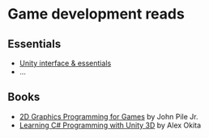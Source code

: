 # Game development reads

## Essentials
- [Unity interface & essentials](http://unity3d.com/learn/tutorials/topics/interface-essentials)
- ...

## Books
- [2D Graphics Programming for Games](http://www.amazon.com/Graphics-Programming-Games-John-Pile/dp/1466501898/) by John Pile Jr.
- [Learning C# Programming with Unity 3D](http://www.amazon.com/Learning-C-Programming-Unity-3D/dp/1466586524/) by Alex Okita

